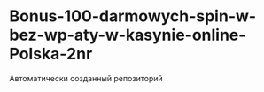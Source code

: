 # Bonus-100-darmowych-spin-w-bez-wp-aty-w-kasynie-online-Polska-2nr
Автоматически созданный репозиторий
